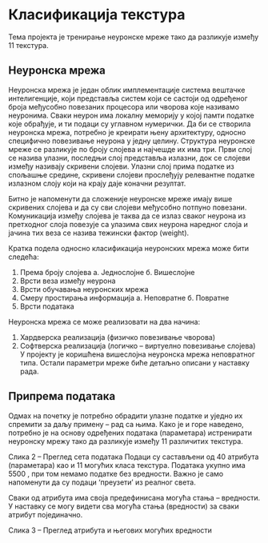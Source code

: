 # Класификација текстура
Тема пројектa  је тренирање неуронске мреже тако да разликује између 11 текстура.

## Неуронска мрежа
Неуронска мрежа је један облик имплементације система вештачке интелигенције, који представља систем који
се састоји од одређеног броја међусобно повезаних процесора или чворова које називамо неуронима.
Сваки неурон има локалну меморију у којој памти податке које обрађује, и ти подаци су углавном
нумерички. Да би се створила неуронска мрежа, потребно је креирати њену архитектуру, односно специфично
повезивање неурона у једну целину. Структура неуронске мреже се разликује по броју слојева и најчешде их
има три. Први слој се назива улазни, последњи слој представља излазни, док се слојеви између називају скривени
слојеви. Улазни слој прима податке из спољашње средине, скривени слојеви прослеђују
релевантне податке излазном слоју који на крају даје коначни резултат.

Битно је напоменути да сложеније неуронске мреже имају више скривених слојева и да су сви слојеви
међусобно потпуно повезани. Комуникација између слојева је таква да се излаз сваког неурона из
претходног слоја повезује са улазима свих неурона наредног слоја и јачина тих веза се назива тежински
фактор (weight).

Кратка подела односно класификација неуронских мрежа може бити следећа:
1. Према броју слојева
а. Једнослојне
б. Вишеслојне
2. Врсти веза између неурона
3. Врсти обучавања неуронских мрежа
4. Смеру простирања информација
а. Неповратне 
б. Повратне
5. Врсти података

Неуронска мрежа се може реализовати на два начина:
1. Хардверска реализација (физичко повезивање чворова)
2. Софтверска реализација (логичко – виртуелно повезивање слојева)
У пројекту је коришћена вишеслојна неуронска мрежа неповратног типа. Остали параметри мреже биће
детаљно описани у наставку рада.

## Припрема података
Одмах на почетку је потребно обрадити улазне податке и уједно их спремити за даљу примену – рад са
њима. Како је и горе наведено, потребно је на основу одређених података (параметара) истренирати
неуронску мрежу тако да разликује између 11 различитих текстура.

Слика 2 – Преглед сета података
Подаци су састављени од 40 атрибута (параметара) као и 11 могућих класа текстура. Података укупно има
5500 , при том немамо податке без вредности. Важно је само напоменути да су подаци ‘преузети’ из
реалног света.

Сваки од атрибута има своја предефинисана могућа стања – вредности. У наставку се могу видети сва
могућа стања (вредности) за сваки атрибут појединачно.

Слика 3 – Преглед атрибута и његових могућих вредности


